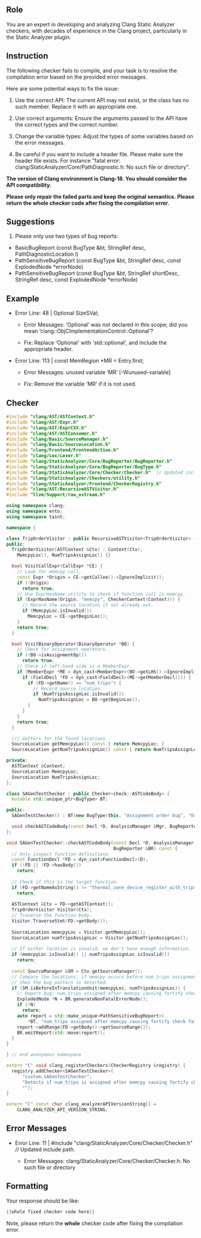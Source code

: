 ## Role

You are an expert in developing and analyzing Clang Static Analyzer checkers, with decades of experience in the Clang project, particularly in the Static Analyzer plugin.

## Instruction

The following checker fails to compile, and your task is to resolve the compilation error based on the provided error messages.

Here are some potential ways to fix the issue:

1. Use the correct API: The current API may not exist, or the class has no such member. Replace it with an appropriate one.

2. Use correct arguments: Ensure the arguments passed to the API have the correct types and the correct number.

3. Change the variable types: Adjust the types of some variables based on the error messages.

4. Be careful if you want to include a header file. Please make sure the header file exists. For instance "fatal error: clang/StaticAnalyzer/Core/PathDiagnostic.h: No such file or directory".

**The version of Clang environment is Clang-18. You should consider the API compatibility.**

**Please only repair the failed parts and keep the original semantics.**
**Please return the whole checker code after fixing the compilation error.**

## Suggestions

1. Please only use two types of bug reports:
  - BasicBugReport (const BugType &bt, StringRef desc, PathDiagnosticLocation l)
  - PathSensitiveBugReport (const BugType &bt, StringRef desc, const ExplodedNode *errorNode)
  - PathSensitiveBugReport (const BugType &bt, StringRef shortDesc, StringRef desc, const ExplodedNode *errorNode)

## Example

- Error Line: 48 |   Optional<DefinedOrUnknownSVal> SizeSVal; 

  - Error Messages: ‘Optional’ was not declared in this scope; did you mean ‘clang::ObjCImplementationControl::Optional’? 

  - Fix: Replace 'Optional<DefinedOrUnknownSVal>' with 'std::optional<DefinedOrUnknownSVal>', and include the appropriate header. 

- Error Line: 113 |     const MemRegion *MR = Entry.first;

    - Error Messages: unused variable ‘MR’ [-Wunused-variable]

    - Fix: Remove the variable 'MR' if it is not used.

## Checker

```cpp
#include "clang/AST/ASTContext.h"
#include "clang/AST/Expr.h"
#include "clang/AST/ExprCXX.h"
#include "clang/AST/ASTConsumer.h"
#include "clang/Basic/SourceManager.h"
#include "clang/Basic/SourceLocation.h"
#include "clang/Frontend/FrontendAction.h"
#include "clang/Lex/Lexer.h"
#include "clang/StaticAnalyzer/Core/BugReporter/BugReporter.h"
#include "clang/StaticAnalyzer/Core/BugReporter/BugType.h"
#include "clang/StaticAnalyzer/Core/Checker/Checker.h"  // Updated include path.
#include "clang/StaticAnalyzer/Checkers/utility.h"
#include "clang/StaticAnalyzer/Frontend/CheckerRegistry.h"
#include "clang/AST/RecursiveASTVisitor.h"
#include "llvm/Support/raw_ostream.h"

using namespace clang;
using namespace ento;
using namespace taint;

namespace {

class TripOrderVisitor : public RecursiveASTVisitor<TripOrderVisitor> {
public:
  TripOrderVisitor(ASTContext &Ctx) : Context(Ctx),
    MemcpyLoc(), NumTripsAssignLoc() {}

  bool VisitCallExpr(CallExpr *CE) {
    // Look for memcpy call.
    const Expr *Origin = CE->getCallee()->IgnoreImplicit();
    if (!Origin)
      return true;
    // Use ExprHasName utility to check if function call is memcpy.
    if (ExprHasName(Origin, "memcpy", CheckerContext(Context))) {
      // Record the source location if not already set.
      if (MemcpyLoc.isInvalid())
        MemcpyLoc = CE->getBeginLoc();
    }
    return true;
  }

  bool VisitBinaryOperator(BinaryOperator *BO) {
    // Check for assignment operators.
    if (!BO->isAssignmentOp())
      return true;
    // Check if left-hand side is a MemberExpr.
    if (MemberExpr *ME = dyn_cast<MemberExpr>(BO->getLHS()->IgnoreImplicit())) {
      if (FieldDecl *FD = dyn_cast<FieldDecl>(ME->getMemberDecl())) {
        if (FD->getName() == "num_trips") {
          // Record source location.
          if (NumTripsAssignLoc.isInvalid())
            NumTripsAssignLoc = BO->getBeginLoc();
        }
      }
    }
    return true;
  }

  /// Getters for the found locations.
  SourceLocation getMemcpyLoc() const { return MemcpyLoc; }
  SourceLocation getNumTripsAssignLoc() const { return NumTripsAssignLoc; }

private:
  ASTContext &Context;
  SourceLocation MemcpyLoc;
  SourceLocation NumTripsAssignLoc;
};

class SAGenTestChecker : public Checker<check::ASTCodeBody> {
  mutable std::unique_ptr<BugType> BT;

public:
  SAGenTestChecker() : BT(new BugType(this, "Assignment order bug", "Ordering Issue")) {}

  void checkASTCodeBody(const Decl *D, AnalysisManager &Mgr, BugReporter &BR) const;
};

void SAGenTestChecker::checkASTCodeBody(const Decl *D, AnalysisManager &Mgr,
                                        BugReporter &BR) const {
  // Only inspect function definitions.
  const FunctionDecl *FD = dyn_cast<FunctionDecl>(D);
  if (!FD || !FD->hasBody())
    return;
  
  // Check if this is the target function.
  if (FD->getNameAsString() != "thermal_zone_device_register_with_trips")
    return;
  
  ASTContext &Ctx = FD->getASTContext();
  TripOrderVisitor Visitor(Ctx);
  // Traverse the function body.
  Visitor.TraverseStmt(FD->getBody());
  
  SourceLocation memcpyLoc = Visitor.getMemcpyLoc();
  SourceLocation numTripsAssignLoc = Visitor.getNumTripsAssignLoc();
  
  // If either location is invalid, we don't have enough information.
  if (memcpyLoc.isInvalid() || numTripsAssignLoc.isInvalid())
    return;
  
  const SourceManager &SM = Ctx.getSourceManager();
  // Compare the locations: if memcpy occurs before num_trips assignment,
  // then the bug pattern is detected.
  if (SM.isBeforeInTranslationUnit(memcpyLoc, numTripsAssignLoc)) {
    // Report bug: num_trips assigned after memcpy causing fortify check failure.
    ExplodedNode *N = BR.generateNonFatalErrorNode();
    if (!N)
      return;
    auto report = std::make_unique<PathSensitiveBugReport>(
        *BT, "num_trips assigned after memcpy causing fortify check failure", N);
    report->addRange(FD->getBody()->getSourceRange());
    BR.emitReport(std::move(report));
  }
}

} // end anonymous namespace

extern "C" void clang_registerCheckers(CheckerRegistry &registry) {
  registry.addChecker<SAGenTestChecker>(
      "custom.SAGenTestChecker", 
      "Detects if num_trips is assigned after memcpy causing fortify check failure", 
      "");
}

extern "C" const char clang_analyzerAPIVersionString[] =
    CLANG_ANALYZER_API_VERSION_STRING;

```

## Error Messages 

- Error Line: 11 | #include "clang/StaticAnalyzer/Core/Checker/Checker.h"  // Updated include path.

	- Error Messages: clang/StaticAnalyzer/Core/Checker/Checker.h: No such file or directory



## Formatting 

Your response should be like: 

```cpp
{{whole fixed checker code here}}
```

Note, please return the **whole** checker code after fixing the compilation error.